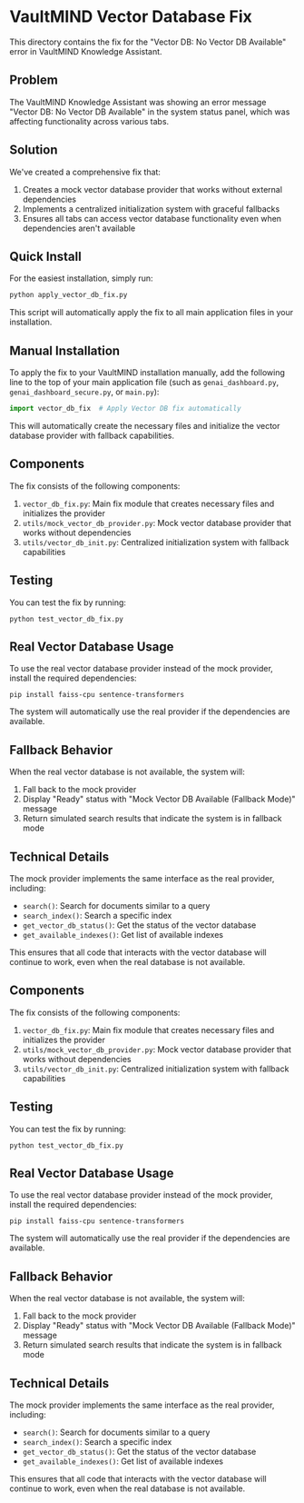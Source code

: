 # VaultMIND Vector Database Fix

This directory contains the fix for the "Vector DB: No Vector DB Available" error in VaultMIND Knowledge Assistant.

## Problem

The VaultMIND Knowledge Assistant was showing an error message "Vector DB: No Vector DB Available" in the system status panel, which was affecting functionality across various tabs.

## Solution

We've created a comprehensive fix that:

1. Creates a mock vector database provider that works without external dependencies
2. Implements a centralized initialization system with graceful fallbacks
3. Ensures all tabs can access vector database functionality even when dependencies aren't available

## Quick Install

For the easiest installation, simply run:

```bash
python apply_vector_db_fix.py
```

This script will automatically apply the fix to all main application files in your installation.

## Manual Installation

To apply the fix to your VaultMIND installation manually, add the following line to the top of your main application file (such as `genai_dashboard.py`, `genai_dashboard_secure.py`, or `main.py`):

```python
import vector_db_fix  # Apply Vector DB fix automatically
```

This will automatically create the necessary files and initialize the vector database provider with fallback capabilities.

## Components

The fix consists of the following components:

1. `vector_db_fix.py`: Main fix module that creates necessary files and initializes the provider
2. `utils/mock_vector_db_provider.py`: Mock vector database provider that works without dependencies
3. `utils/vector_db_init.py`: Centralized initialization system with fallback capabilities

## Testing

You can test the fix by running:

```
python test_vector_db_fix.py
```

## Real Vector Database Usage

To use the real vector database provider instead of the mock provider, install the required dependencies:

```
pip install faiss-cpu sentence-transformers
```

The system will automatically use the real provider if the dependencies are available.

## Fallback Behavior

When the real vector database is not available, the system will:

1. Fall back to the mock provider
2. Display "Ready" status with "Mock Vector DB Available (Fallback Mode)" message
3. Return simulated search results that indicate the system is in fallback mode

## Technical Details

The mock provider implements the same interface as the real provider, including:

- `search()`: Search for documents similar to a query
- `search_index()`: Search a specific index
- `get_vector_db_status()`: Get the status of the vector database
- `get_available_indexes()`: Get list of available indexes

This ensures that all code that interacts with the vector database will continue to work, even when the real database is not available.

## Components

The fix consists of the following components:

1. `vector_db_fix.py`: Main fix module that creates necessary files and initializes the provider
2. `utils/mock_vector_db_provider.py`: Mock vector database provider that works without dependencies
3. `utils/vector_db_init.py`: Centralized initialization system with fallback capabilities

## Testing

You can test the fix by running:

```
python test_vector_db_fix.py
```

## Real Vector Database Usage

To use the real vector database provider instead of the mock provider, install the required dependencies:

```
pip install faiss-cpu sentence-transformers
```

The system will automatically use the real provider if the dependencies are available.

## Fallback Behavior

When the real vector database is not available, the system will:

1. Fall back to the mock provider
2. Display "Ready" status with "Mock Vector DB Available (Fallback Mode)" message
3. Return simulated search results that indicate the system is in fallback mode

## Technical Details

The mock provider implements the same interface as the real provider, including:

- `search()`: Search for documents similar to a query
- `search_index()`: Search a specific index
- `get_vector_db_status()`: Get the status of the vector database
- `get_available_indexes()`: Get list of available indexes

This ensures that all code that interacts with the vector database will continue to work, even when the real database is not available.
